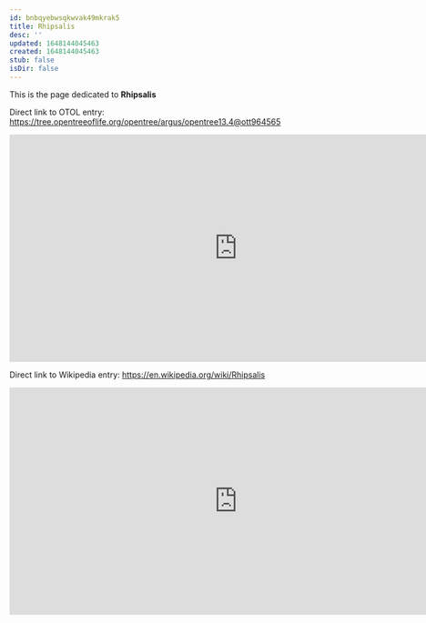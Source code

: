 ```yaml
---
id: bnbqyebwsqkwvak49mkrak5
title: Rhipsalis
desc: ''
updated: 1648144045463
created: 1648144045463
stub: false
isDir: false
---
```

This is the page dedicated to **Rhipsalis**


Direct link to OTOL entry: https://tree.opentreeoflife.org/opentree/argus/opentree13.4@ott964565



<html>
    <body>
    <iframe src="https://tree.opentreeoflife.org/opentree/argus/opentree13.4@ott964565"
    width="800" height="400" frameborder="0" allowfullscreen> </iframe>
    </body>
</html>
    


Direct link to Wikipedia entry: https://en.wikipedia.org/wiki/Rhipsalis



<html>
    <body>
    <iframe src="https://en.wikipedia.org/wiki/Rhipsalis"
    width="800" height="400" frameborder="0" allowfullscreen> </iframe>
    </body>
</html>
    

